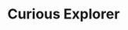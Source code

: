 ---
layout: "layouts/questions.njk"
title: "Curious Explorer"
des: Many of you have posed us so many curious questions! In our Curious Explorer section of the website, we will try to answer them :)
pagination:
  data: collections.question
  size: 10
  alias: questions
  reverse: true
---